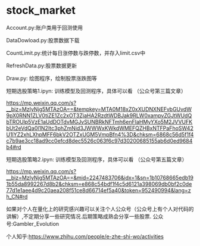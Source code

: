 # stock_market

Account.py:账户类用于回测使用

DataDowload.py:股票数据下载

CountLimit.py:统计每日涨停数与跌停数，并存入limit.csv中

RefreshData.py:股票数据更新

Draw.py: 绘图程序，绘制股票涨跌图等

短期选股策略1.ipyn: 训练模型及回测程序，具体可以看 （公众号第三篇文章）

https://mp.weixin.qq.com/s?__biz=MzIyNjg5MTAzOA==&tempkey=MTA0M18xZ0xXUDNXNEFvbGUvdW9pX0RNN1ZLV0tiZE1Zc2xOT3ZjaHA2RzdtWDBJak9RLW0xampvZGJtWUdQbTROUlp5VzE1aUdDOTdvMGJvSUNBRkNFTmh6enFIaHMyYXo5M2JVVUFKbUt2eVdQa0l1N2Itc3phZmNid3JWWWxKWkdWMEFQZHBxNTFPaFhoSW42U1lYZ2xhLXhpMFF6bkV2OTZxUGM5VmpBfn4%3D&chksm=6868c56d5f1f4c7b9ae3cc18ad9cc0efcd8dec5526c063f6c97d30200685155ab6d0ed9684b4#rd 


短期选股策略2.ipyn: 训练模型及回测程序，具体可以看 （公众号第五篇文章）

https://mp.weixin.qq.com/s?__biz=MzIyNjg5MTAzOA==&mid=2247483706&idx=1&sn=1b10768665edb191b55da8992267d8b2&chksm=e868c54bdf1f4c5d6121a398069db0bf2c0de77d1e1aee4d9c20aea208f51ce8d66714ef5a40&token=952490994&lang=zh_CN#rd


如果对个人在量化上的研究感兴趣可以关注个人公众号（公众号上有个人对代码的讲解）,不定期分享一些研究情况.后期策略成熟会分享一些股票.
公众号:Gambler_Evolution

个人知乎:https://www.zhihu.com/people/e-zhe-shi-wo/activities
